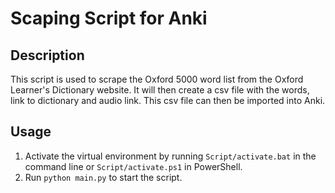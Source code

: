 # Scaping Script for Anki

## Description

This script is used to scrape the Oxford 5000 word list from the Oxford Learner's Dictionary website. It will then create a csv file with the words, link to dictionary and audio link. This csv file can then be imported into Anki.

## Usage

1. Activate the virtual environment by running `Script/activate.bat` in the command line or `Script/activate.ps1` in PowerShell.
2. Run `python main.py` to start the script.